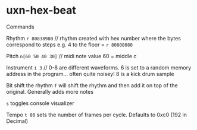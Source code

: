 # uxn-hex-beat

Commands

Rhythm
`r 80838980` // rhythm created with hex number where the bytes correspond to steps e.g. 4 to the floor = `r 80808080`

Pitch
`n[60 50 40 30]` // midi note value 60 = middle c

Instrument
`i 3` // 0-8 are different waveforms. 6 is set to a random memory address in the program... often quite noisey! 8 is a kick drum sample

Bit shift the rhythm
`f` will shift the rhythm and then add it on top of the original. Generally adds more notes

`s` toggles console visualizer

Tempo
`t 80` sets the number of frames per cycle. Defaults to 0xc0 (192 in Decimal)
